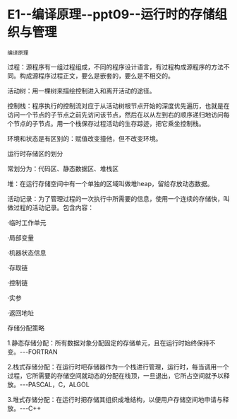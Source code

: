 # E1--编译原理--ppt09--运行时的存储组织与管理

`编译原理`

过程：源程序有一组过程组成，不同的程序设计语言，有过程构成源程序的方法不同。构成源程序过程正文，要么是嵌套的，要么是不相交的。

活动树：用一棵树来描绘控制进入和离开活动的途径。

控制栈：程序执行的控制流对应于从活动树根节点开始的深度优先遍历，也就是在访问一个节点的子节点之前先访问该节点，然后在以从左到右的顺序递归地访问每个节点的子节点。用一个栈保存过程活动的生存踪迹，把它乘坐控制栈。

环境和状态是有区别的：赋值改变撞他，但不改变环境。

运行时存储区的划分

常划分为：代码区、静态数据区、堆栈区

堆：在运行存储空间中有一个单独的区域叫做堆heap，留给存放动态数据。

活动记录：为了管理过程的一次执行中所需要的信息，使用一个连续的存储快，叫做过程的活动记录。包含内容：

·临时工作单元

·局部变量

·机器状态信息

·存取链

·控制链

·实参

·返回地址

存储分配策略

1.静态存储分配：所有数据对象分配固定的存储单元，且在运行时始终保持不变。---FORTRAN

2.栈式存储分配：在运行时吧存储器作为一个栈进行管理，运行时，每当调用一个过程，它所需要的存储空间就动态的分配在栈顶，一旦退出，它所占空间就予以释放。---PASCAL，C，ALGOL

3.堆式存储分配：在运行时把存储其组织成堆结构，以便用户存储空间地申请与释放。---C++
